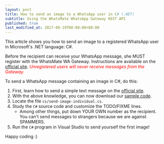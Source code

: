 ```yaml
---
layout: post
title: How to send an image to a WhatsApp user in C# (.NET)
subtitle: Using the WhatsMate WhatsApp Gateway REST API
published: true
last_modified_at: 2017-09-19T00:00:00+08:00
---
```


This article shows you how to send an image to a registered WhatsApp user in Microsoft's .NET language: C#.

Before the recipient can receive your WhatsApp message, she MUST register with the WhatsMate WA Gateway. Instructions are available on the [official site](https://www.whatsmate.net/whatsapp-gateway-api.html). <span style="color:red">*Unregistered users will never receive messages from the Gateway.*</span>


To send a WhatsApp message containing an image in C#, do this:

1. First, learn how to send a simple text message on the [official site](https://www.whatsmate.net/whatsapp-gateway-api.html). 
2. With the above knowledge, you can now download our [sample code](https://github.com/whatsmate/wa-demos/archive/master.zip).
3. Locate the file `cs/send-image-individual.cs`.  <script src="http://gist-it.appspot.com/github/whatsmate/wa-demos/blob/master/cs/send-image-individual.cs?footer=minimal"></script>
4. Study the `C#` source code and customize the TODO/FIXME lines.
   * Among other things, put down YOUR OWN number as the recipient. You can't send messages to strangers because we are against SPAMMERS.
5. Run the `C#` program in Visual Studio to send yourself the first image!


Happy coding :) 


<br>
<script async src="//pagead2.googlesyndication.com/pagead/js/adsbygoogle.js"></script>
<ins class="adsbygoogle"
     style="display:inline-block;width:728px;height:90px"
     data-ad-client="ca-pub-7383487179928477"
     data-ad-slot="6959057004"></ins>
<script>
(adsbygoogle = window.adsbygoogle || []).push({});
</script>
<br>

